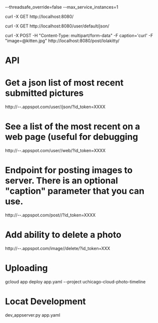 
--threadsafe_override=false --max_service_instances=1


curl -X GET http://localhost:8080/


curl -X GET http://localhost:8080/user/default/json/


curl -X POST -H "Content-Type: multipart/form-data" -F caption='curl' -F "image=@kitten.jpg"  http://localhost:8080/post/lolakitty/

API
===

# Get a json list of most recent submitted pictures
http://--.appspot.com/user/<USERNAME>/json/?id_token=XXXX


# See a list of the most recent on a web page (useful for debugging
http://--.appspot.com/user/<USERNAME>/web/?id_token=XXXX


# Endpoint for posting images to server. There is an optional "caption" parameter that you can use.
http://--.appspot.com/post/<USERNAME>/?id_token=XXXX

# Add ability to delete a photo
http://--.appspot.com/image/<key>/delete/?id_token=XXX

Uploading
=========
gcloud app deploy app.yaml --project uchicago-cloud-photo-timeline

Locat Development
=================
dev_appserver.py app.yaml
